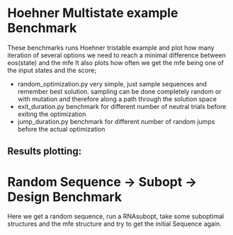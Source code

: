 Hoehner Multistate example Benchmark
====================================

These benchmarks runs Hoehner tristable example and plot how many iteration of several options we need
to reach a minimal difference between eos(state) and the mfe
It also plots how often we get the mfe being one of the input states and the score;

 * random_optimization.py very simple, just sample sequences and remember best solution. sampling can be done completely random
 or with mutation and therefore along a path through the solution space
 * exit_duration.py benchmark for different number of neutral trials before exiting the optimization
 * jump_duration.py benchmark for different number of random jumps before the actual optimization


Results plotting:
-----------------


Random Sequence -> Subopt -> Design Benchmark
=============================================

Here we get a random sequence, run a RNAsubopt, take some suboptimal structures
and the mfe structure and try to get the initial Sequence again.


